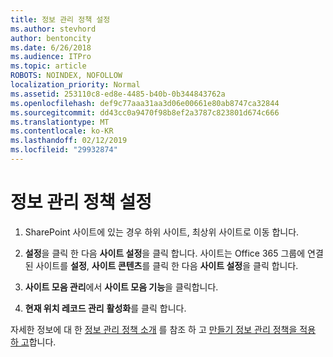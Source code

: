 ```yaml
---
title: 정보 관리 정책 설정
ms.author: stevhord
author: bentoncity
ms.date: 6/26/2018
ms.audience: ITPro
ms.topic: article
ROBOTS: NOINDEX, NOFOLLOW
localization_priority: Normal
ms.assetid: 253110c8-ed8e-4485-b40b-0b344843762a
ms.openlocfilehash: def9c77aaa31aa3d06e00661e80ab8747ca32844
ms.sourcegitcommit: dd43cc0a9470f98b8ef2a3787c823801d674c666
ms.translationtype: MT
ms.contentlocale: ko-KR
ms.lasthandoff: 02/12/2019
ms.locfileid: "29932874"
---
```

# <a name="set-up-information-management-policies"></a>정보 관리 정책 설정

1. SharePoint 사이트에 있는 경우 하위 사이트, 최상위 사이트로 이동 합니다.
    
2. **설정**을 클릭 한 다음 **사이트 설정**을 클릭 합니다. 사이트는 Office 365 그룹에 연결 된 사이트를 **설정**, **사이트 콘텐츠**를 클릭 한 다음 **사이트 설정**을 클릭 합니다.
    
3. **사이트 모음 관리**에서 **사이트 모음 기능**을 클릭합니다.
    
4. **현재 위치 레코드 관리** **활성화**를 클릭 합니다.
    
자세한 정보에 대 한 [정보 관리 정책 소개](https://go.microsoft.com/fwlink/?linkid=404239) 를 참조 하 고 [만들기 정보 관리 정책을 적용 하 고](https://go.microsoft.com/fwlink/?linkid=2003916)합니다.
  

